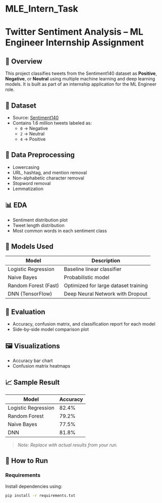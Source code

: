 # MLE_Intern_Task

# Twitter Sentiment Analysis – ML Engineer Internship Assignment

## 📌 Overview
This project classifies tweets from the Sentiment140 dataset as **Positive**, **Negative**, or **Neutral** using multiple machine learning and deep learning models. It is built as part of an internship application for the ML Engineer role.

## 📁 Dataset
- Source: [Sentiment140](http://help.sentiment140.com/for-students)
- Contains 1.6 million tweets labeled as:
  - `0` → Negative
  - `2` → Neutral
  - `4` → Positive

## 🧹 Data Preprocessing
- Lowercasing
- URL, hashtag, and mention removal
- Non-alphabetic character removal
- Stopword removal
- Lemmatization

## 📊 EDA
- Sentiment distribution plot
- Tweet length distribution
- Most common words in each sentiment class

## 🧠 Models Used
| Model               | Description                          |
|--------------------|--------------------------------------|
| Logistic Regression| Baseline linear classifier           |
| Naive Bayes        | Probabilistic model                  |
| Random Forest (Fast)| Optimized for large dataset training|
| DNN (TensorFlow)   | Deep Neural Network with Dropout     |

## 🧪 Evaluation
- Accuracy, confusion matrix, and classification report for each model
- Side-by-side model comparison plot

## 🖼️ Visualizations
- Accuracy bar chart
- Confusion matrix heatmaps

## 📈 Sample Result
| Model               | Accuracy |
|--------------------|----------|
| Logistic Regression| 82.4%    |
| Random Forest      | 79.2%    |
| Naive Bayes        | 77.5%    |
| DNN                | 81.8%    |

> *Note: Replace with actual results from your run.*

## 🚀 How to Run

### Requirements
Install dependencies using:
```bash
pip install -r requirements.txt
